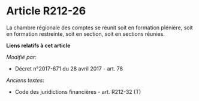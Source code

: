 # Article R212-26

La chambre régionale des comptes se réunit soit en formation plénière, soit en formation restreinte, soit en section, soit en
sections réunies.

**Liens relatifs à cet article**

_Modifié par_:

  - Décret n°2017-671 du 28 avril 2017 - art. 78

_Anciens textes_:

  - Code des juridictions financières - art. R212-32 (T)
